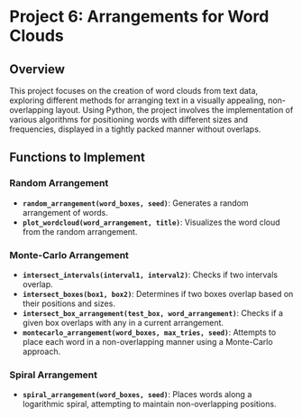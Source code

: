 

# Project 6: Arrangements for Word Clouds

## Overview

This project focuses on the creation of word clouds from text data, exploring different methods for arranging text in a visually appealing, non-overlapping layout. Using Python, the project involves the implementation of various algorithms for positioning words with different sizes and frequencies, displayed in a tightly packed manner without overlaps.


## Functions to Implement

### Random Arrangement
- **`random_arrangement(word_boxes, seed)`**: Generates a random arrangement of words.
- **`plot_wordcloud(word_arrangement, title)`**: Visualizes the word cloud from the random arrangement.

### Monte-Carlo Arrangement
- **`intersect_intervals(interval1, interval2)`**: Checks if two intervals overlap.
- **`intersect_boxes(box1, box2)`**: Determines if two boxes overlap based on their positions and sizes.
- **`intersect_box_arrangement(test_box, word_arrangement)`**: Checks if a given box overlaps with any in a current arrangement.
- **`montecarlo_arrangement(word_boxes, max_tries, seed)`**: Attempts to place each word in a non-overlapping manner using a Monte-Carlo approach.

### Spiral Arrangement
- **`spiral_arrangement(word_boxes, seed)`**: Places words along a logarithmic spiral, attempting to maintain non-overlapping positions.


